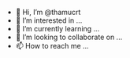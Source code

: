 - 👋 Hi, I’m @thamucrt
- 👀 I’m interested in ...
- 🌱 I’m currently learning ...
- 💞️ I’m looking to collaborate on ...
- 📫 How to reach me ...

<!---
thamucrt/thamucrt is a ✨ special ✨ repository because its `README.md` (this file) appears on your GitHub profile.
You can click the Preview link to take a look at your changes.
--->
